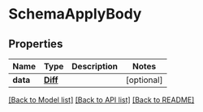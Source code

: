 # SchemaApplyBody

## Properties
Name | Type | Description | Notes
------------ | ------------- | ------------- | -------------
**data** | [**Diff**](Diff.md) |  | [optional] 

[[Back to Model list]](../README.md#documentation-for-models) [[Back to API list]](../README.md#documentation-for-api-endpoints) [[Back to README]](../README.md)

